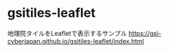 # gsitiles-leaflet
地理院タイルをLeafletで表示するサンプル
https://gsi-cyberjapan.github.io/gsitiles-leaflet/index.html
